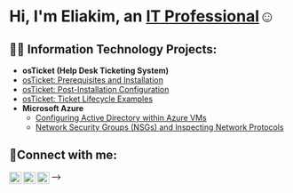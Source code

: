 <h1>Hi, I'm Eliakim, an <a href="https://linkedin.com/in/Eliakim">IT Professional</a>☺</h1>

<h2>👨‍💻 Information Technology Projects:</h2>

- <b>osTicket (Help Desk Ticketing System)</b>
 - [osTicket: Prerequisites and Installation](https://github.com/joshmadakorcc/osticket-prereqs)
  - [osTicket: Post-Installation Configuration](https://github.com/eliakimnoel/post-install-config)
  - [osTicket: Ticket Lifecycle Examples](https://github.com/eliakimnoel/ticket-lifecycle)
- <b>Microsoft Azure</b>
  - [Configuring Active Directory within Azure VMs](https://github.com/eliakimnoel/configure-ad)
  - [Network Security Groups (NSGs) and Inspecting Network Protocols](https://github.com/eliakimnoel/azure-network-protocols)

<h2>🤳Connect with me:</h2>

[<img align="left" alt="eliakim | Twitter" width="22px" src="https://cdn.jsdelivr.net/npm/simple-icons@v3/icons/twitter.svg" />][twitter]
[<img align="left" alt="eliakim | LinkedIn" width="22px" src="https://cdn.jsdelivr.net/npm/simple-icons@v3/icons/linkedin.svg" />][linkedin]
[<img align="left" alt="eliakim | Instagram" width="22px" src="https://cdn.jsdelivr.net/npm/simple-icons@v3/icons/instagram.svg" />][instagram]

[twitter]: https://twitter.com/eliakim
[instagram]: https://www.instagram.com/eliakim
[linkedin]: https://linkedin.com/in/Josh
-->
